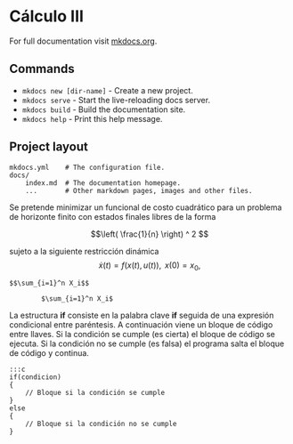 # Cálculo III

For full documentation visit [mkdocs.org](https://mkdocs.org).

## Commands

* `mkdocs new [dir-name]` - Create a new project.
* `mkdocs serve` - Start the live-reloading docs server.
* `mkdocs build` - Build the documentation site.
* `mkdocs help` - Print this help message.

## Project layout

    mkdocs.yml    # The configuration file.
    docs/
        index.md  # The documentation homepage.
        ...       # Other markdown pages, images and other files.

Se pretende minimizar un funcional de costo cuadrático para un problema de
horizonte finito con estados finales libres de la forma


$$\left( \frac{1}{n} \right) ^ 2 $$

sujeto a la siguiente restricción dinámica 
$$\dot{x}(t)=f(x(t),u(t)),\text{ \ }x(0)=x_{0}, $$

	$$\sum_{i=1}^n X_i$$

			$\sum_{i=1}^n X_i$

La estructura **if** consiste en la palabra clave **if** seguida de una expresión condicional entre paréntesis. A continuación viene un bloque de código entre llaves. Si la condición se cumple (es cierta) el bloque de código se ejecuta. Si la condición no se cumple (es falsa) el programa salta el bloque de código y continua.

	:::c
	if(condicion)
	{
		// Bloque si la condición se cumple
	}
	else
	{
		// Bloque si la condición no se cumple
	}

